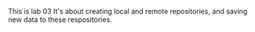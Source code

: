 This is lab 03
It's about creating local and remote repositories, and saving new data to these respositories.
